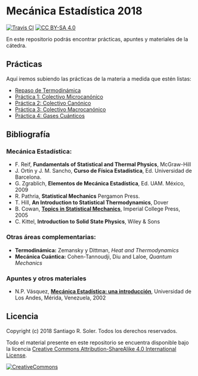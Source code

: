 # Mecánica Estadística 2018

[![Travis CI][travis-shield]][travis-ci]
[![CC BY-SA 4.0][cc-by-sa-shield]][cc-by-sa]

En este repositorio podrás encontrar prácticas, apuntes y materiales de la
cátedra.


## Prácticas

Aquí iremos subiendo las prácticas de la materia a medida que estén listas:
* [Repaso de Termodinámica](https://github.com/santis19/mecanica-estadistica/releases/download/0.4.3/repaso-termodinamica.pdf)
* [Práctica 1: Colectivo Microcanónico](https://github.com/santis19/mecanica-estadistica/releases/download/0.4.3/practica1.pdf)
* [Práctica 2: Colectivo Canónico](https://github.com/santis19/mecanica-estadistica/releases/download/0.4.3/practica2.pdf)
* [Práctica 3: Colectivo Macrocanónico](https://github.com/santis19/mecanica-estadistica/releases/download/0.4.3/practica3.pdf)
* [Práctica 4: Gases Cuánticos](https://github.com/santis19/mecanica-estadistica/releases/download/0.4.3/practica4.pdf)

## Bibliografía
### Mecánica Estadística:
* F. Reif, **Fundamentals of Statistical and Thermal Physics**, McGraw-Hill
* J. Ortín y J. M. Sancho, **Curso de Física Estadística**, Ed. Universidad de Barcelona.
* G. Zgrablich, **Elementos de Mecánica Estadística**, Ed. UAM. México, 2009
* R. Pathria, **Statistical Mechanics** Pergamon Press.
* T. Hill, **An Introduction to Statistical Thermodynamics**, Dover
* B. Cowan, [**Topics in Statistical Mechanics**][cowan-google-books], Imperial College Press, 2005
* C. Kittel, **Introduction to Solid State Physics**, Wiley & Sons

### Otras áreas complementarias:
* **Termodinámica:** Zemansky y Dittman, *Heat and Thermodynamics*
* **Mecánica Cuántica:** Cohen-Tannoudji,‎ Diu and Laloe, *Quantum Mechanics*

### Apuntes y otros materiales
* N.P. Vásquez, [**Mecánica Estadística: una introducción**][vazquez], Universidad de Los Andes, Mérida, Venezuela, 2002


## Licencia
Copyright (c) 2018 Santiago R. Soler. Todos los derechos reservados.

Todo el material presente en este repositorio se encuentra disponible bajo la
licencia [Creative Commons Attribution-ShareAlike 4.0 International License][cc-by-sa].

[![CreativeCommons][cc-by-sa-image]][cc-by-sa]



[travis-ci]: https://travis-ci.org/santis19/mecanica-estadistica/builds
[travis-shield]: https://img.shields.io/travis/santis19/mecanica-estadistica/master.svg
[cc-by-sa]: http://creativecommons.org/licenses/by-sa/4.0/
[cc-by-sa-image]: https://licensebuttons.net/l/by-sa/4.0/88x31.png
[cc-by-sa-shield]: https://img.shields.io/badge/License-CC%20BY--SA%204.0-lightgrey.svg
[cowan-google-books]: https://books.google.com.ar/books?id=Cs42DwAAQBAJ&pg=PA1&source=gbs_toc_r&cad=4#v=onepage&q&f=false
[vazquez]: http://webdelprofesor.ula.ve/ciencias/pantoja/documents/estadistica.pdf

